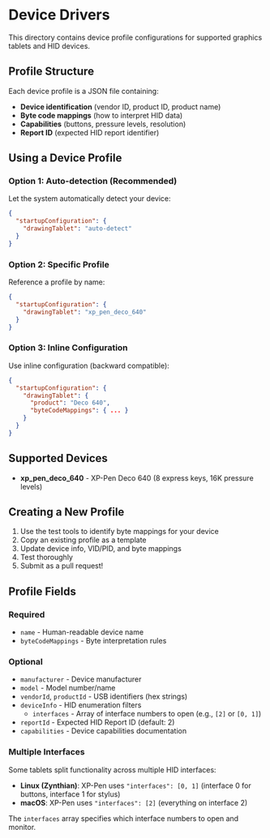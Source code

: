 # Device Drivers

This directory contains device profile configurations for supported graphics tablets and HID devices.

## Profile Structure

Each device profile is a JSON file containing:

- **Device identification** (vendor ID, product ID, product name)
- **Byte code mappings** (how to interpret HID data)
- **Capabilities** (buttons, pressure levels, resolution)
- **Report ID** (expected HID report identifier)

## Using a Device Profile

### Option 1: Auto-detection (Recommended)

Let the system automatically detect your device:

```json
{
  "startupConfiguration": {
    "drawingTablet": "auto-detect"
  }
}
```

### Option 2: Specific Profile

Reference a profile by name:

```json
{
  "startupConfiguration": {
    "drawingTablet": "xp_pen_deco_640"
  }
}
```

### Option 3: Inline Configuration

Use inline configuration (backward compatible):

```json
{
  "startupConfiguration": {
    "drawingTablet": {
      "product": "Deco 640",
      "byteCodeMappings": { ... }
    }
  }
}
```

## Supported Devices

- **xp_pen_deco_640** - XP-Pen Deco 640 (8 express keys, 16K pressure levels)

## Creating a New Profile

1. Use the test tools to identify byte mappings for your device
2. Copy an existing profile as a template
3. Update device info, VID/PID, and byte mappings
4. Test thoroughly
5. Submit as a pull request!

## Profile Fields

### Required
- `name` - Human-readable device name
- `byteCodeMappings` - Byte interpretation rules

### Optional
- `manufacturer` - Device manufacturer
- `model` - Model number/name
- `vendorId`, `productId` - USB identifiers (hex strings)
- `deviceInfo` - HID enumeration filters
  - `interfaces` - Array of interface numbers to open (e.g., `[2]` or `[0, 1]`)
- `reportId` - Expected HID Report ID (default: 2)
- `capabilities` - Device capabilities documentation

### Multiple Interfaces

Some tablets split functionality across multiple HID interfaces:
- **Linux (Zynthian)**: XP-Pen uses `"interfaces": [0, 1]` (interface 0 for buttons, interface 1 for stylus)
- **macOS**: XP-Pen uses `"interfaces": [2]` (everything on interface 2)

The `interfaces` array specifies which interface numbers to open and monitor.

